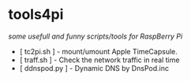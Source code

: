 # tools4pi
*some usefull and funny scripts/tools for RaspBerry Pi*

* [ tc2pi.sh ] - mount/umount Apple TimeCapsule.
* [ traff.sh ] - Check the network traffic in real time
* [ ddnspod.py ] - Dynamic DNS by DnsPod.inc

